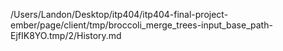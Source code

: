 /Users/Landon/Desktop/itp404/itp404-final-project-ember/page/client/tmp/broccoli_merge_trees-input_base_path-EjfIK8YO.tmp/2/History.md
